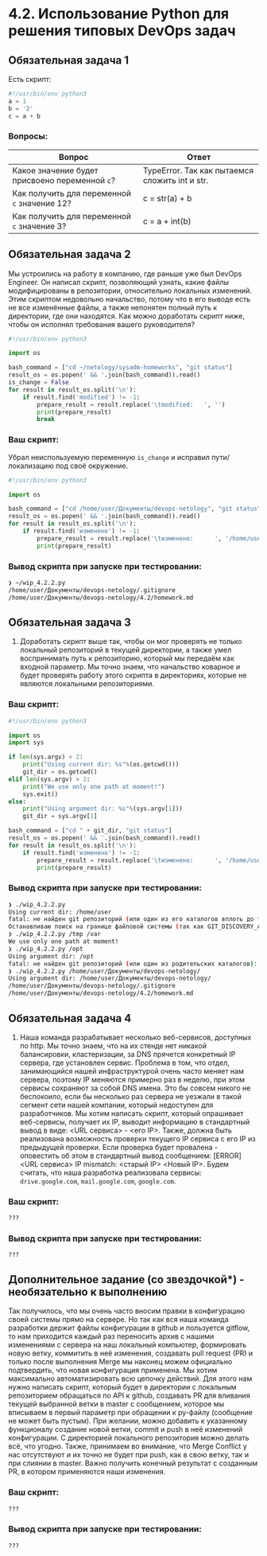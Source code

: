 # 4.2. Использование Python для решения типовых DevOps задач

## Обязательная задача 1

Есть скрипт:
```python
#!/usr/bin/env python3
a = 1
b = '2'
c = a + b
```

### Вопросы:
| Вопрос  | Ответ                                          |
| ------------- |------------------------------------------------|
| Какое значение будет присвоено переменной `c`?  | TypeError. Так как пытаемся сложить int и str. |
| Как получить для переменной `c` значение 12?  | c = str(a) + b                                            |
| Как получить для переменной `c` значение 3?  | c = a + int(b)                                            |

## Обязательная задача 2
Мы устроились на работу в компанию, где раньше уже был DevOps Engineer. Он написал скрипт, позволяющий узнать, какие файлы модифицированы в репозитории, относительно локальных изменений. Этим скриптом недовольно начальство, потому что в его выводе есть не все изменённые файлы, а также непонятен полный путь к директории, где они находятся. Как можно доработать скрипт ниже, чтобы он исполнял требования вашего руководителя?

```python
#!/usr/bin/env python3

import os

bash_command = ["cd ~/netology/sysadm-homeworks", "git status"]
result_os = os.popen(' && '.join(bash_command)).read()
is_change = False
for result in result_os.split('\n'):
    if result.find('modified') != -1:
        prepare_result = result.replace('\tmodified:   ', '')
        print(prepare_result)
        break
```

### Ваш скрипт:
Убрал неиспользуемую переменную `is_change` и исправил пути/локализацию под своё окружение.
```python
#!/usr/bin/env python3

import os

bash_command = ["cd /home/user/Документы/devops-netology", "git status"]
result_os = os.popen(' && '.join(bash_command)).read()
for result in result_os.split('\n'):
    if result.find('изменено') != -1:
        prepare_result = result.replace('\tизменено:      ', '/home/user/Документы/devops-netology/')
        print(prepare_result)
```

### Вывод скрипта при запуске при тестировании:
```bash
❯ ~/wip_4.2.2.py
/home/user/Документы/devops-netology/.gitignore
/home/user/Документы/devops-netology/4.2/homework.md
```

## Обязательная задача 3
1. Доработать скрипт выше так, чтобы он мог проверять не только локальный репозиторий в текущей директории, а также умел воспринимать путь к репозиторию, который мы передаём как входной параметр. Мы точно знаем, что начальство коварное и будет проверять работу этого скрипта в директориях, которые не являются локальными репозиториями.

### Ваш скрипт:
```python
#!/usr/bin/env python3

import os
import sys

if len(sys.argv) < 2:
    print("Using current dir: %s"%(os.getcwd()))
    git_dir = os.getcwd()
elif len(sys.argv) > 2:
    print("We use only one path at moment!")
    sys.exit()
else:
    print("Using argument dir: %s"%(sys.argv[1]))
    git_dir = sys.argv[1]

bash_command = ["cd " + git_dir, "git status"]
result_os = os.popen(' && '.join(bash_command)).read()
for result in result_os.split('\n'):
    if result.find('изменено') != -1:
        prepare_result = result.replace('\tизменено:      ', '/home/user/Документы/devops-netology/')
        print(prepare_result)
```

### Вывод скрипта при запуске при тестировании:
```bash
❯ ./wip_4.2.2.py
Using current dir: /home/user
fatal: не найден git репозиторий (или один из его каталогов вплоть до точки монтирования /)
Останавливаю поиск на границе файловой системы (так как GIT_DISCOVERY_ACROSS_FILESYSTEM не установлен).
❯ ./wip_4.2.2.py /tmp /var
We use only one path at moment!
❯ ./wip_4.2.2.py /opt
Using argument dir: /opt
fatal: не найден git репозиторий (или один из родительских каталогов): .git
❯ ./wip_4.2.2.py /home/user/Документы/devops-netology/
Using argument dir: /home/user/Документы/devops-netology/
/home/user/Документы/devops-netology/.gitignore
/home/user/Документы/devops-netology/4.2/homework.md
```

## Обязательная задача 4
1. Наша команда разрабатывает несколько веб-сервисов, доступных по http. Мы точно знаем, что на их стенде нет никакой балансировки, кластеризации, за DNS прячется конкретный IP сервера, где установлен сервис. Проблема в том, что отдел, занимающийся нашей инфраструктурой очень часто меняет нам сервера, поэтому IP меняются примерно раз в неделю, при этом сервисы сохраняют за собой DNS имена. Это бы совсем никого не беспокоило, если бы несколько раз сервера не уезжали в такой сегмент сети нашей компании, который недоступен для разработчиков. Мы хотим написать скрипт, который опрашивает веб-сервисы, получает их IP, выводит информацию в стандартный вывод в виде: <URL сервиса> - <его IP>. Также, должна быть реализована возможность проверки текущего IP сервиса c его IP из предыдущей проверки. Если проверка будет провалена - оповестить об этом в стандартный вывод сообщением: [ERROR] <URL сервиса> IP mismatch: <старый IP> <Новый IP>. Будем считать, что наша разработка реализовала сервисы: `drive.google.com`, `mail.google.com`, `google.com`.

### Ваш скрипт:
```python
???
```

### Вывод скрипта при запуске при тестировании:
```
???
```

## Дополнительное задание (со звездочкой*) - необязательно к выполнению

Так получилось, что мы очень часто вносим правки в конфигурацию своей системы прямо на сервере. Но так как вся наша команда разработки держит файлы конфигурации в github и пользуется gitflow, то нам приходится каждый раз переносить архив с нашими изменениями с сервера на наш локальный компьютер, формировать новую ветку, коммитить в неё изменения, создавать pull request (PR) и только после выполнения Merge мы наконец можем официально подтвердить, что новая конфигурация применена. Мы хотим максимально автоматизировать всю цепочку действий. Для этого нам нужно написать скрипт, который будет в директории с локальным репозиторием обращаться по API к github, создавать PR для вливания текущей выбранной ветки в master с сообщением, которое мы вписываем в первый параметр при обращении к py-файлу (сообщение не может быть пустым). При желании, можно добавить к указанному функционалу создание новой ветки, commit и push в неё изменений конфигурации. С директорией локального репозитория можно делать всё, что угодно. Также, принимаем во внимание, что Merge Conflict у нас отсутствуют и их точно не будет при push, как в свою ветку, так и при слиянии в master. Важно получить конечный результат с созданным PR, в котором применяются наши изменения. 

### Ваш скрипт:
```python
???
```

### Вывод скрипта при запуске при тестировании:
```
???
```